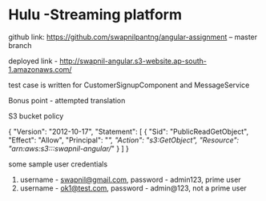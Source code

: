# Hulu -Streaming platform

github link: https://github.com/swapnilpantng/angular-assignment – master branch

deployed link - http://swapnil-angular.s3-website.ap-south-1.amazonaws.com/

test case is written for CustomerSignupComponent and MessageService

Bonus point - attempted translation

S3 bucket policy

{
"Version": "2012-10-17",
"Statement": [
  {
    "Sid": "PublicReadGetObject",
    "Effect": "Allow",
    "Principal": "*",
    "Action": "s3:GetObject",
    "Resource": "arn:aws:s3:::swapnil-angular/*"
  }
  ]
}

some sample user credentials
  1) username - swapnil@gmail.com, password - admin123, prime user
  2) username - ok1@test.com, password - admin@123, not a prime user
